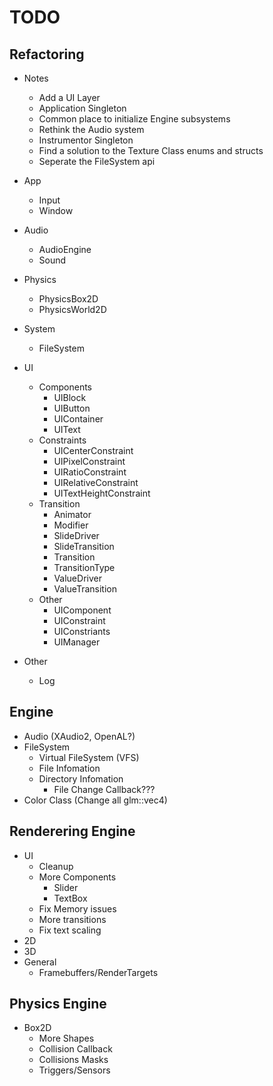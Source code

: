 # TODO

## Refactoring
* Notes
  - Add a UI Layer
  - Application Singleton
  - Common place to initialize Engine subsystems
  - Rethink the Audio system
  - Instrumentor Singleton
  - Find a solution to the Texture Class enums and structs
  - Seperate the FileSystem api

* App
  - Input
  - Window
* Audio
  - AudioEngine
  - Sound
* Physics
  - PhysicsBox2D
  - PhysicsWorld2D
* System
  - FileSystem
* UI
  * Components
    - UIBlock
    - UIButton
    - UIContainer
    - UIText
  * Constraints
    - UICenterConstraint
    - UIPixelConstraint
    - UIRatioConstraint
    - UIRelativeConstraint
    - UITextHeightConstraint
  * Transition
    - Animator
    - Modifier
    - SlideDriver
    - SlideTransition
    - Transition
    - TransitionType
    - ValueDriver
    - ValueTransition
  * Other
    - UIComponent
    - UIConstraint
    - UIConstriants
    - UIManager
* Other
  - Log

## Engine
* Audio (XAudio2, OpenAL?)
* FileSystem
  - Virtual FileSystem (VFS)
  - File Infomation
  - Directory Infomation
    - File Change Callback???
* Color Class (Change all glm::vec4)

## Renderering Engine
* UI 
  - Cleanup
  - More Components
    - Slider
    - TextBox
  - Fix Memory issues
  - More transitions
  - Fix text scaling
* 2D
* 3D
* General
  - Framebuffers/RenderTargets

## Physics Engine
* Box2D
  - More Shapes
  - Collision Callback
  - Collisions Masks
  - Triggers/Sensors